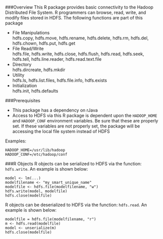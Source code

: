 ###Overview
This R package provides basic connectivity to the Hadoop Distributed File System. R programmers can browse, read, write, and modify files stored in HDFS. The following functions are part of this package

* File Manipulations <br> 
        hdfs.copy, hdfs.move, hdfs.rename, hdfs.delete, hdfs.rm, hdfs.del, hdfs.chown, hdfs.put, hdfs.get
* File Read/Write <br>
        hdfs.file, hdfs.write, hdfs.close, hdfs.flush, hdfs.read, hdfs.seek, hdfs.tell, hdfs.line.reader, hdfs.read.text.file
* Directory <br> 
        hdfs.dircreate, hdfs.mkdir
* Utility <br> 
        hdfs.ls, hdfs.list.files, hdfs.file.info, hdfs.exists
* Initialization <br> 
        hdfs.init, hdfs.defaults

###Prerequisites
* This package has a dependency on rJava
* Access to HDFS via this R package is dependent upon the `HADOOP_HOME` and `HADOOP_CONF` environment variables. Be sure that these are properly set. If these variables are not properly set, the package will be accessing the local file system instead of HDFS

Examples:

    HADOOP_HOME=/usr/lib/hadoop  
    HADOOP_CONF=/etc/hadoop/conf

###R Objects
R objects can be serialized to HDFS via the function: `hdfs.write`.  An example is shown below:

    model <- lm(...)
    modelfilename <- "my_smart_unique_name"
    modelfile <- hdfs.file(modelfilename, "w")
    hdfs.write(model, modelfile)
    hdfs.close(modelfile)

R objects can be deserialized to HDFS via the function: `hdfs.read`.  An example is shown below:

    modelfile = hdfs.file(modelfilename, "r")
    m <- hdfs.read(modelfile)
    model <- unserialize(m)
    hdfs.close(modelfile)